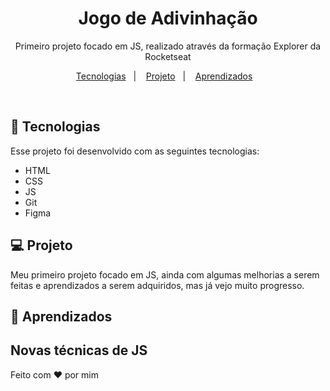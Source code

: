 <h1 align="center"> Jogo de Adivinhação </h1>

<p align="center">
Primeiro projeto focado em JS, realizado através da formação Explorer da Rocketseat
</p>

<p align="center">
  <a href="#-tecnologias">Tecnologias</a>&nbsp;&nbsp;&nbsp;|&nbsp;&nbsp;&nbsp;
  <a href="#-projeto">Projeto</a>&nbsp;&nbsp;&nbsp;|&nbsp;&nbsp;&nbsp;
   <a href="#-Aprendizados">Aprendizados</a>&nbsp;&nbsp;&nbsp;
</p>

<br>

## 🚀 Tecnologias

Esse projeto foi desenvolvido com as seguintes tecnologias:

- HTML
- CSS
- JS
- Git
- Figma

## 💻 Projeto

Meu primeiro projeto focado em JS, ainda com algumas melhorias a serem feitas e aprendizados a serem adquiridos, mas já vejo muito progresso.

## :book: Aprendizados

Novas técnicas de JS
---

Feito com ♥ por mim
